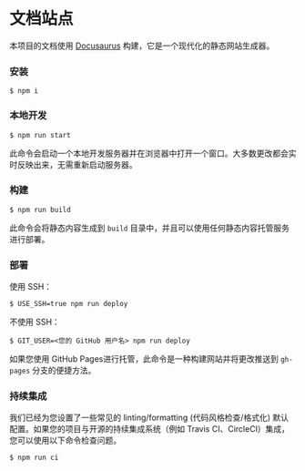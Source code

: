 # 文档站点

本项目的文档使用 [Docusaurus](https://docusaurus.io/) 构建，它是一个现代化的静态网站生成器。

### 安装

```
$ npm i
```

### 本地开发

```
$ npm run start
```

此命令会启动一个本地开发服务器并在浏览器中打开一个窗口。大多数更改都会实时反映出来，无需重新启动服务器。

### 构建

```
$ npm run build
```

此命令会将静态内容生成到 `build` 目录中，并且可以使用任何静态内容托管服务进行部署。

### 部署

使用 SSH：

```
$ USE_SSH=true npm run deploy
```

不使用 SSH：

```
$ GIT_USER=<您的 GitHub 用户名> npm run deploy
```

如果您使用 GitHub Pages进行托管，此命令是一种构建网站并将更改推送到 `gh-pages` 分支的便捷方法。

### 持续集成

我们已经为您设置了一些常见的 linting/formatting (代码风格检查/格式化) 默认配置。如果您的项目与开源的持续集成系统（例如 Travis CI、CircleCI）集成，您可以使用以下命令检查问题。

```
$ npm run ci
```
